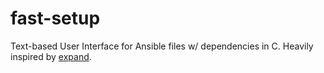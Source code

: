 # fast-setup
Text-based User Interface for Ansible files w/ dependencies in C. Heavily inspired by [expand](https://github.com/Desperationis/expand).
